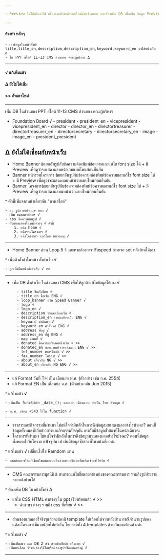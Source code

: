 ```yaml
---

- Preview ไม่ได้เพิ่มลงไป เนื่องจากต้องแก้ระบบใหม่ค่อนข้างเยอะ และต้องเพิ่ม DB เพื่อเก็บ ข้อมูล Preview แยก หรือคือ ทำหน้าแบบเดี่ยวกันกับหน้าแสดงผล แต่งเก็บเป็นอีกไฟล์ไว้

---
```

#### ค้างทำ หลักๆ
	- เอาข้อมูลในหน้าตั้งค่า  title,title_en,description,description_en,keyword,keyword_en มาใส่หน้าเว็บ ∆
	- ใน PPT สไลต์ 11-13 CMS ส่วนของ คณะผู้บริหาร ∆

---

#### √ แก้เพิ่มแล้ว
#### ∆ ยังไม่ได้เพิ่ม
#### >> อัพเดจใหม่
---
เพิ่ม DB ในส่วนของ PPT สไลต์ 11-13 CMS ส่วนของ คณะผู้บริหาร

- Foundation Board √
		- president
		- president_en
		- vicepresident
		- vicepresident_en
		- director
		- director_en
		- directortreasurer
		- directortreasurer_en
		- directorsecretary
		- directorsecretary_en
		- image
		- image_en
		- president_president

 ∆ ยังไม่ได้เชื่อมกับหน้าเว็บ
---
- Home Banner àแยกอัพรูปกับข้อความต้องพิมพ์ข้อความและแก้ไข font size ได้ + มี Preview เพื่อดูว่าจะแสดงผลบหน้าเวบแบบไหนก่อนยืนยัน
- Banner หน้ารวมโครงการ àแยกอัพรูปกับข้อความต้องพิมพ์ข้อความและแก้ไข font size ได้ + มี Preview เพื่อดูว่าจะแสดงผลบหน้าเวบแบบไหนก่อนยืนยัน
- Banner โครงการàแยกอัพรูปกับข้อความต้องพิมพ์ข้อความและแก้ไข font size ได้ + มี Preview เพื่อดูว่าจะแสดงผลบนหน้าเวบแบบไหนก่อนยืนยัน

^ ตัวนี่เพิ่มจากหน้าเดี่ยวกัน "ภาพสไลต์"

	- ลบ รูปภาษาอังกฤษ ออก √
	- เพิ่ม ขนาดตัวอักษร √
	- css ข้อความบนรูป √
	- ตัวแยกแสดงในหน้าต่างๆ √ ดังนี้
		1. หน้า home √
		2. หน้ารวมโครงการ √
		3. หน้าโครงการ แยกโดย หมวดหมู่ √

---

- Home Banner àวน Loop 5 วิ และหากต้องการปรับspeed สามารถ set หลังบ้านได้เอง

^ เพิ่มตัวตั้งค่าในหน้า ตั้งค่าเว็บ √

	- ถูกเพิ่มในหน้าตั้งค่าเว็บ √ >>

---

- เพิ่ม DB ตั้งค่าเว็บ ในส่วนของ CMS เพื่อให้ลูกค้าแก้ไขข้อมูลได้เอง √
 
 		- title ชื่อเว็บไทย √
		- title_en ชื่อเว็บ ENG √
		- loop_banner ปรับ Speed Banner √
		- logo √
		- logo_en √
		- description รายละเอียดเว็บ √
		- description_en รายละเอียดเว็บ ENG √
		- keyword คำค้นหา √
		- keyword_en คำค้นหา ENG √
		- address ที่อยู่ √
		- address_en ที่ยู่ ENG √
		- map แผนที่ √
		- donated ข้อความบริจาคหน้าแรก √ >>
		- donated_en ข้อความบริจาคหน้าแรก ENG √ >>
		- tel_number เบอร์ติดต่อ √ >>
		- fax_number โทรสาร √ >>
		- about เกี่ยวกับ NG √ >>
		- about_en เกี่ยวกับ NG ENG √ >>

---

- แก้ Format  วันที่ TH เป็น เดือนย่อ พ.ศ. (ตัวอย่าง เช่น ก.ค. 2554)
- แก้ Format  EN เป็น เดือนย่อ ค.ศ. (ตัวอย่าง เช่น Jun 2015)

^ แก้ไขแล้ว √

	- เพิ่มเป็น function _date_(); และแยก เดือนแบบ ย่อเป็น ไทย อังกฤษ √

	- พ.ศ. เขียน +543 ไว้ใน function √

---
- ข่าวสารและกิจกรรมที่ผ่านมา ไม่แน่ใจว่ามีหลักในการดึงข้อมูลมาแสดงผลอย่างไรบ้างคะ? ตอนนี้ข้อมูลทั้งหมดซ้ำกับข่าวสารและกิจกรรมปัจจุบัน เท่ากับมีข้อมูลซ้ำสองที่ในหน้าเดียวค่ะ
- โครงการที่ผ่านมา ไม่แน่ใจว่ามีหลักในการดึงข้อมูลมาแสดงผลอย่างไรบ้างคะ? ตอนนี้ข้อมูลทั้งหมดซ้ำกับโครงการปัจจุบัน เท่ากับมีข้อมูลซ้ำสองที่ในหน้าเดียวค่ะ

^ แก้ไขแล้ว √ เปลี่ยนไปใช่ Ramdom แทน

	- หากต้องการให้แก้เงื่อนไขแสดงแบบอื่นสามารถอธิบายเพิ่มเติมเข้ามาได้ครับ √

---
- CMS คณะกรรมการมูลนิธิ à สามารถแก้ไขชื่อและตำแหน่งของคณะกรรมการ รวมถึงรูปประธานจากหลังบ้านได้

^ ต้องเพิ่ม DB ในหน้าตั้งค่า ∆

- แก้ไข CSS HTML คำต่างๆ ใน ppt เรียบร้อยแล้ว √ >>
	- คำภาษา ต่างๆ รวมถึง css ที่เพี้ยน √ >>

---

- ส่วนของแกลเลอรี่จริงๆแล้วจะต้องมี template ให้เลือกได้จากหลังบ้าน กรณีจำนวนรูปของแต่ละโครงการมีมากน้อยไม่เท่ากัน โดยจะมีทั้ง 4 templates ด้วยกันตามด้านล่างค่ะ

^ แก้ไขแล้ว √

	- เพิ่มเท็มเพจ และ DB 2 ตัว สำหรับเช็คค่า เท็มเพจ √
	- เพิ่มตัวเลือก ว่าจะแสดงวิดีโอหรือแสดงรูปหรือแสดงทั้งคู่ √

---
